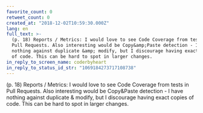 ```yaml
---
favorite_count: 0
retweet_count: 0
created_at: "2018-12-02T10:59:30.000Z"
lang: en
full_text: >-
  (p. 18) Reports / Metrics: I would love to see Code Coverage from tests in
  Pull Requests. Also interesting would be Copy&amp;Paste detection - I have
  nothing against duplicate &amp; modify, but I discourage having exact copies
  of code. This can be hard to spot in larger changes.
in_reply_to_screen_name: coderbyheart
in_reply_to_status_id_str: "1069184273717108738"
---
```


(p. 18) Reports / Metrics: I would love to see Code Coverage from tests in Pull
Requests. Also interesting would be Copy&amp;Paste detection - I have nothing
against duplicate &amp; modify, but I discourage having exact copies of code.
This can be hard to spot in larger changes.
